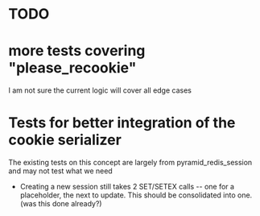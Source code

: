 TODO
=====

# more tests covering "please_recookie"

I am not sure the current logic will cover all edge cases


# Tests for better integration of the cookie serializer

The existing tests on this concept are largely from pyramid_redis_session and may not test what we need

* Creating a new session still takes 2 SET/SETEX calls -- one for a placeholder, the next to update.  This should be consolidated into one. (was this done already?)

